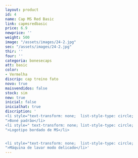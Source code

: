 ```yaml
---
layout: product
id: 4
name: Cap MS Red Basic
link: capmsredbasic
price: 6.9
newprice: ''
weight: 500
image: "/assets/images/24-2.jpg"
sec: "/assets/images/24-2.jpg"
thir: ''
four: ''
categoria: bonesecaps
att: basic
color:
- Vermelha
discrip: cap treino fato
novo: true
maisvendidos: false
stock: sim
new: true
inicial: false
inicialhat: true
discription: '
<li style="text-transform: none;  list-style-type: circle;
">Boné padrão</li>
<li style=" text-transform: none; list-style-type: circle;
">Logotipo bordado de MS</li>


<li style="text-transform: none;  list-style-type: circle;
">Máquina de lavar modo delicado</li>'
---
```

